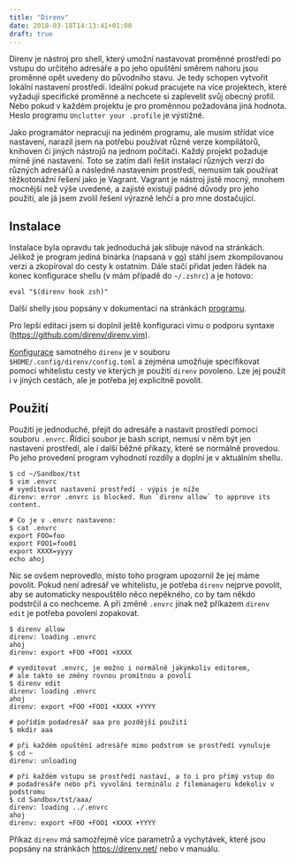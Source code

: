 ```yaml
---
title: "Direnv"
date: 2018-03-18T14:13:41+01:00
draft: true
---
```


Direnv je nástroj pro shell, který umožní nastavovat proměnné prostředí po
vstupu do určitého adresáře a po jeho opuštění směrem nahoru jsou proměnné opět
uvedeny do původního stavu. Je tedy schopen vytvořit lokální nastavení
prostředí. Ideální pokud pracujete na více projektech, které vyžadují
specifické proměnné a nechcete si zaplevelit svůj obecný profil. Nebo pokud v
každém projektu je pro proměnnou požadována jiná hodnota. Heslo programu
`Unclutter your .profile` je výstižné.

<!--more-->

Jako programátor nepracuji na jediném programu, ale musím střídat více
nastavení, narazil jsem na potřebu používat různé verze kompilátorů, knihoven
či jiných nástrojů na jednom počítači. Každý projekt požaduje mírně jiné
nastavení. Toto se zatím daří řešit instalací různých verzí do různých adresářů
a následně nastavením prostředí, nemusím tak používat těžkotonážní
řešení jako je Vagrant. Vagrant je nástroj jistě mocný, mnohem mocnější než
výše uvedené, a zajisté existují pádné důvody pro jeho použití, ale já jsem
zvolil řešení výrazně lehčí a pro mne dostačující.

## Instalace

Instalace byla opravdu tak jednoduchá jak slibuje návod na stránkách. Jelikož
je program jediná binárka (napsaná v [go]()) stáhl jsem
zkompilovanou verzi a zkopíroval do cesty k ostatním. Dále stačí
přidat jeden řádek na konec konfigurace shellu (v mám případě do
`~/.zshrc`) a je hotovo: 
```
eval "$(direnv hook zsh)"
```
Další shelly jsou popsány v dokumentaci na stránkách [programu](https://direnv.net/).


Pro lepší editaci jsem si doplnil ještě konfiguraci vimu o podporu syntaxe
(https://github.com/direnv/direnv.vim).

[Konfigurace](https://direnv.net/#man/direnv.toml.1) samotného `direnv` je v
souboru `$HOME/.config/direnv/config.toml` a zejména umožňuje specifikovat pomocí
whitelistu cesty ve kterých je použití `direnv` povoleno. Lze jej použít i v
jiných cestách, ale je potřeba jej explicitně povolit.

## Použití

Použití je jednoduché, přejít do adresáře a nastavit prostředí pomocí souboru
`.envrc`. Řídicí soubor je bash script, nemusí v něm být jen nastavení
prostředí, ale i další běžné příkazy, které se normálně provedou. Po jeho
provedení program vyhodnotí rozdíly a doplní je v aktuálním shellu.

```
$ cd ~/Sandbox/tst
$ vim .envrc
# vyeditovat nastavení prostředí - výpis je níže 
direnv: error .envrc is blocked. Run `direnv allow` to approve its content.

# Co je v .envrc nastaveno:
$ cat .envrc 
export FOO=foo
export FOO1=foo01
export XXXX=yyyy
echo ahoj
```

Nic se ovšem neprovedlo, místo toho program upozornil že jej máme povolit.
Pokud není adresář ve whitelistu, je potřeba `direnv` nejprve povolit, aby se
automaticky nespouštělo něco nepěkného, co by tam někdo podstrčil a co
nechceme. A při změně `.envrc` jinak než příkazem `direnv edit` je potřeba
povolení zopakovat.

```
$ direnv allow
direnv: loading .envrc
ahoj
direnv: export +FOO +FOO1 +XXXX

# vyeditovat .envrc, je možno i normálně jakýmkoliv editorem,
# ale takto se změny rovnou promítnou a povolí
$ direnv edit
direnv: loading .envrc
ahoj
direnv: export +FOO +FOO1 +XXXX +YYYY

# pořídím podadresář aaa pro pozdější použití 
$ mkdir aaa

# při každém opuštění adresáře mimo podstrom se prostředí vynuluje
$ cd ~
direnv: unloading

# při každém vstupu se prostředí nastaví, a to i pro přímý vstup do 
# podadresáře nebo při vyvolání terminálu z filemanageru kdekoliv v podstromu
$ cd Sandbox/tst/aaa/
direnv: loading ../.envrc
ahoj
direnv: export +FOO +FOO1 +XXXX +YYYY

```

Příkaz `direnv` má samozřejmě více parametrů a vychytávek, které jsou popsány
na stránkách https://direnv.net/ nebo v manuálu.


